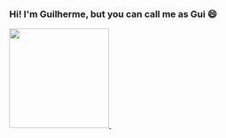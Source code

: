### Hi! I'm Guilherme, but you can call me as Gui 😄
 <div>
  <a href="https://github.com/Guilherme-HRamos">
  <img height="180em" src="https://github-readme-stats.vercel.app/api?username=Guilherme-HRamos&show_icons=true&theme=dracula&include_all_commits=true&count_private=true"/>
  <img height="0em" src="https://github-readme-stats.vercel.app/api/top-langs/?username=Guilherme-HRamosa&layout=compact&langs_count=7&theme=dracula"/>
</div>
